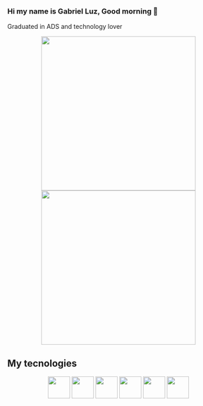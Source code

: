 ### Hi my name is Gabriel Luz, Good morning 👋

Graduated in ADS and technology lover

<div align='center'>
  <img src="https://github-readme-stats.vercel.app/api?username=gabrieluz&show_icons=true&count_private=true&theme=dark" width="350" height="350">
  <img  src="https://github-readme-stats.vercel.app/api/top-langs/?username=gabrieluz&show_icons=true&count_private=true&theme=dark" width="350">
</div>

## My tecnologies
<div align='center'>
  <img src="https://img.shields.io/badge/HTML5-E34F26?style=for-the-badge&logo=html5&logoColor=dark" width="50">
  <img src="https://img.shields.io/badge/CSS3-1572B6?style=for-the-badge&logo=css3&logoColor=dark" width="50">
  <img src="https://img.shields.io/badge/JavaScript-323330?style=for-the-badge&logo=javascript&logoColor=F7DF1E" width="50">
  <img src="https://img.shields.io/badge/React_Native-20232A?style=for-the-badge&logo=react&logoColor=61DAFB" width="50">
  <img src="https://img.shields.io/badge/Node.js-339933?style=for-the-badge&logo=nodedotjs&logoColor=dark" width="50">
  <img src="https://img.shields.io/badge/React-20232A?style=for-the-badge&logo=react&logoColor=61DAFB" width="50">
</div>

<!--
**gabrieluz/gabrieluz** is a ✨ _special_ ✨ repository because its `README.md` (this file) appears on your GitHub profile.

Here are some ideas to get you started:

- 🔭 I’m currently working on ...
- 🌱 I’m currently learning ...
- 👯 I’m looking to collaborate on ...
- 🤔 I’m looking for help with ...
- 💬 Ask me about ...
- 📫 How to reach me: ...
- 😄 Pronouns: ...
- ⚡ Fun fact: ...
-->
